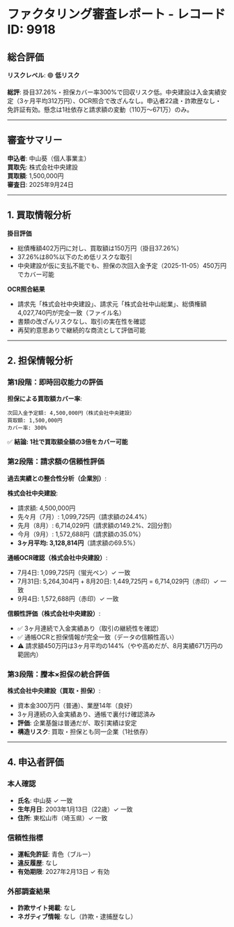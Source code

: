 # ファクタリング審査レポート - レコードID: 9918

## 総合評価

**リスクレベル**: 🟢 **低リスク**

**総評**: 
掛目37.26%・担保カバー率300%で回収リスク低。中央建設は入金実績安定（3ヶ月平均312万円）、OCR照合で改ざんなし。申込者22歳・詐欺歴なし・免許証有効。懸念は1社依存と請求額の変動（110万～671万）のみ。

---

## 審査サマリー

**申込者**: 中山葵（個人事業主）  
**買取先**: 株式会社中央建設  
**買取額**: 1,500,000円  
**審査日**: 2025年9月24日

---

## 1. 買取情報分析

**掛目評価**
- 総債権額402万円に対し、買取額は150万円（掛目37.26%）
- 37.26%は80%以下のため低リスクな取引
- 中央建設が仮に支払不能でも、担保の次回入金予定（2025-11-05）450万円でカバー可能

**OCR照合結果**
- 請求先「株式会社中央建設」、請求元「株式会社中山総業」、総債権額4,027,740円が完全一致（ファイル名）
- 書類の改ざんリスクなし、取引の実在性を確認
- 再契約意思ありで継続的な商流として評価可能

---

## 2. 担保情報分析

### 第1段階：即時回収能力の評価

**担保による買取額カバー率**:
```
次回入金予定額: 4,500,000円（株式会社中央建設）
買取額: 1,500,000円
カバー率: 300%
```

✅ **結論: 1社で買取額全額の3倍をカバー可能**

### 第2段階：請求額の信頼性評価

**過去実績との整合性分析（企業別）**:

**株式会社中央建設**:
- 請求額: 4,500,000円
- 先々月（7月）: 1,099,725円（請求額の24.4%）
- 先月（8月）: 6,714,029円（請求額の149.2%、2回分割）
- 今月（9月）: 1,572,688円（請求額の35.0%）
- **3ヶ月平均: 3,128,814円**（請求額の69.5%）

**通帳OCR確認（株式会社中央建設）**:
- 7月4日: 1,099,725円（蛍光ペン）✓ 一致
- 7月31日: 5,264,304円 + 8月20日: 1,449,725円 = 6,714,029円（赤印）✓ 一致
- 9月4日: 1,572,688円（赤印）✓ 一致

**信頼性評価（株式会社中央建設）**:
- ✅ 3ヶ月連続で入金実績あり（取引の継続性を確認）
- ✅ 通帳OCRと担保情報が完全一致（データの信頼性高い）
- ⚠️ 請求額450万円は3ヶ月平均の144%（やや高めだが、8月実績671万円の範囲内）

### 第3段階：謄本×担保の統合評価

**株式会社中央建設（買取・担保）**:
- 資本金300万円（普通）、業歴14年（良好）
- 3ヶ月連続の入金実績あり、通帳で裏付け確認済み
- **評価**: 企業基盤は普通だが、取引実績は安定
- **構造リスク**: 買取・担保とも同一企業（1社依存）

---

## 4. 申込者評価

### 本人確認
- **氏名**: 中山葵 ✓ 一致
- **生年月日**: 2003年1月13日（22歳）✓ 一致
- **住所**: 東松山市（埼玉県）✓ 一致

### 信頼性指標
- **運転免許証**: 青色（ブルー）
- **違反履歴**: なし
- **有効期限**: 2027年2月13日 ✓ 有効

### 外部調査結果
- **詐欺サイト掲載**: なし
- **ネガティブ情報**: なし（詐欺・逮捕歴なし）


